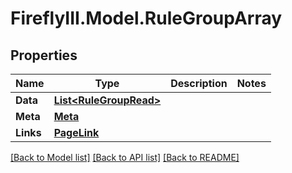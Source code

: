 # FireflyIII.Model.RuleGroupArray

## Properties

Name | Type | Description | Notes
------------ | ------------- | ------------- | -------------
**Data** | [**List&lt;RuleGroupRead&gt;**](RuleGroupRead.md) |  | 
**Meta** | [**Meta**](Meta.md) |  | 
**Links** | [**PageLink**](PageLink.md) |  | 

[[Back to Model list]](../README.md#documentation-for-models) [[Back to API list]](../README.md#documentation-for-api-endpoints) [[Back to README]](../README.md)

